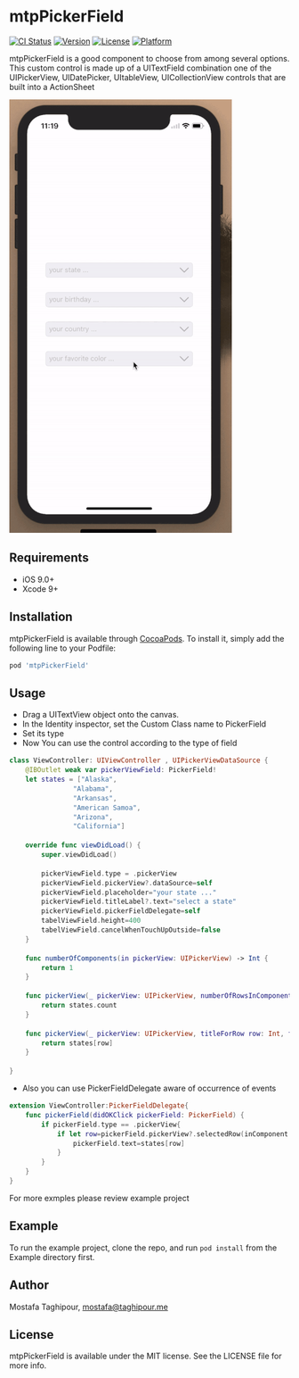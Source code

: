 # mtpPickerField

[![CI Status](http://img.shields.io/travis/mostafa.taghipour@ymail.com/mtpPickerField.svg?style=flat)](https://travis-ci.org/mostafa.taghipour@ymail.com/mtpPickerField)
[![Version](https://img.shields.io/cocoapods/v/mtpPickerField.svg?style=flat)](http://cocoapods.org/pods/mtpPickerField)
[![License](https://img.shields.io/cocoapods/l/mtpPickerField.svg?style=flat)](http://cocoapods.org/pods/mtpPickerField)
[![Platform](https://img.shields.io/cocoapods/p/mtpPickerField.svg?style=flat)](http://cocoapods.org/pods/mtpPickerField)


mtpPickerField is a good component to choose from among several options.
This custom control is made up of a UITextField combination  one of the UIPickerView, UIDatePicker, UItableView, UICollectionView controls that are built into a ActionSheet

![screen shots](https://raw.githubusercontent.com/mostafataghipour/mtpPickerField/master/screenshots/1.gif)



## Requirements
- iOS 9.0+
- Xcode 9+

## Installation

mtpPickerField is available through [CocoaPods](http://cocoapods.org). To install
it, simply add the following line to your Podfile:

```ruby
pod 'mtpPickerField'
```


## Usage
- Drag a UITextView object onto the canvas.
- In the Identity inspector, set the Custom Class name to PickerField
- Set its type
- Now You can use the control according to the type of field

```swift
class ViewController: UIViewController , UIPickerViewDataSource {
    @IBOutlet weak var pickerViewField: PickerField!
    let states = ["Alaska",
                "Alabama",
                "Arkansas",
                "American Samoa",
                "Arizona",
                "California"]

    override func viewDidLoad() {
        super.viewDidLoad()

        pickerViewField.type = .pickerView
        pickerViewField.pickerView?.dataSource=self
        pickerViewField.placeholder="your state ..."
        pickerViewField.titleLabel?.text="select a state"
        pickerViewField.pickerFieldDelegate=self
        tabelViewField.height=400
        tabelViewField.cancelWhenTouchUpOutside=false
    }

    func numberOfComponents(in pickerView: UIPickerView) -> Int {
        return 1
    }

    func pickerView(_ pickerView: UIPickerView, numberOfRowsInComponent component: Int) -> Int {
        return states.count
    }

    func pickerView(_ pickerView: UIPickerView, titleForRow row: Int, forComponent component: Int) -> String? {
        return states[row]
    }

}

```

- Also you can use  PickerFieldDelegate aware of occurrence of events

```swift
extension ViewController:PickerFieldDelegate{
    func pickerField(didOKClick pickerField: PickerField) {
        if pickerField.type == .pickerView{
            if let row=pickerField.pickerView?.selectedRow(inComponent: 0){
                pickerField.text=states[row]
            }
        }
    }
}
```

For more exmples please review example project

## Example

To run the example project, clone the repo, and run `pod install` from the Example directory first.

## Author

Mostafa Taghipour, mostafa@taghipour.me

## License

mtpPickerField is available under the MIT license. See the LICENSE file for more info.

